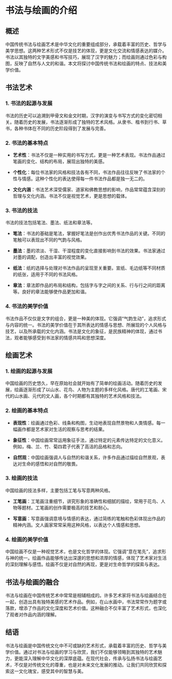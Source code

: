 # 书法与绘画的介绍

## 概述

中国传统书法与绘画艺术是中华文化的重要组成部分，承载着丰富的历史、哲学与美学思想。这两种艺术形式不仅是技艺的体现，更是文化交流和情感表达的媒介。书法以其独特的文字美感和书写技巧，展现了汉字的魅力；而绘画则通过色彩与构图，反映了自然与人文的和谐。本文将探讨中国传统书法和绘画的特点、技法和美学价值。

## 书法艺术

### 1. 书法的起源与发展

书法的历史可以追溯到甲骨文和金文时期，汉字的演变与书写方式的变化密切相关。随着历史的发展，书法逐渐形成了独特的艺术风格。从隶书、楷书到行书、草书，各种书体在不同的历史阶段得到了发展与完善。

### 2. 书法的基本特点

- **艺术性**：书法不仅是一种实用的书写方式，更是一种艺术表现。书法作品通过笔画的变化、结构的布局，展现出独特的美感。
  
- **个性化**：每位书法家的风格和技法各有不同，书法作品往往反映了书法家的个性与情感。这种个性化的表达使得每一件书法作品都是独一无二的。

- **文化内涵**：书法艺术深受儒家、道家和佛教思想的影响，作品常常蕴含深刻的哲理与文化内涵。书法不仅是视觉艺术，更是思想的载体。

### 3. 书法的技法

书法的技法包括笔法、墨法、纸法和章法等。

- **笔法**：书法的基础是笔法，掌握好笔法是创作出优秀书法作品的关键。不同的笔触可以表现出不同的气韵与风格。

- **墨法**：墨的浓淡、干湿、干湿程度的变化直接影响到书法的效果。书法家通过对墨的调配，创造出丰富的视觉效果。

- **纸法**：纸的选择与处理对书法作品的呈现至关重要。宣纸、毛边纸等不同材质的纸张，适用于不同的书法风格。

- **章法**：章法即作品的布局和结构，包括字与字之间的关系、行与行之间的距离等。良好的章法能够使作品更加和谐。

### 4. 书法的美学价值

书法作品不仅仅是文字的组合，更是一种美的体现。它强调“气韵生动”，追求形式与内容的统一。书法的美学价值在于其所表达的情感与思想、所展现的个人风格与技艺，以及所承载的文化内涵。书法是文化的象征，是民族精神的体现，通过书法，观者能够感受到书法家的情感共鸣和思想深度。

## 绘画艺术

### 1. 绘画的起源与发展

中国绘画的历史悠久，早在原始社会就开始有了简单的绘画活动。随着历史的发展，绘画逐渐形成了以山水、花鸟、人物为主题的多样化风格。唐代的工笔画、宋代的山水画、元代的文人画，各个时期都有其独特的艺术风格和技法。

### 2. 绘画的基本特点

- **表现性**：绘画通过色彩、线条和构图，生动地表现自然景物和人类情感。每一幅画作都是艺术家对生活的观察与思考的结果。

- **象征性**：中国绘画常常运用象征手法，通过特定的元素传达特定的文化意义。例如，梅、兰、竹、菊四君子代表了高洁的品格和志向。

- **自然观**：中国绘画强调人与自然的和谐关系，许多作品通过描绘自然景观，表达对生命的感悟和对自然的敬畏。

### 3. 绘画的技法

中国绘画的技法多样，主要包括工笔与写意两种风格。

- **工笔画**：工笔画注重细节，讲究形象的准确性和细腻的描绘，常用于花鸟、人物等题材。工笔画的创作需要极高的技艺和耐心。

- **写意画**：写意画强调意境与情感的表达，通过简练的笔触和色彩体现出作品的精神内涵。文人画家常常采用这种风格，以表达个人情感和思想。

### 4. 绘画的美学价值

中国绘画不仅是一种视觉艺术，也是文化哲学的体现。它强调“意在笔先”，追求形与神的统一。绘画作品能够传达出深邃的思想和浓厚的情感，体现了艺术家对生活的深刻理解与感悟。绘画不仅是对自然的再现，更是对生命哲学的探索与表达。

## 书法与绘画的融合

书法与绘画在中国传统艺术中常常是相辅相成的。许多艺术家将书法与绘画结合在一起，创造出具有独特美感的艺术作品。例如，在山水画中，书法常常作为题字或落款，增添了作品的文化深度和艺术价值。这种融合不仅丰富了艺术形式，也深化了观者对作品内涵的理解。

## 结语

书法与绘画是中国传统文化中不可或缺的艺术形式，承载着丰富的历史、哲学与美学价值。通过对书法与绘画的学习与欣赏，我们不仅能够领略到其独特的艺术魅力，更能深入理解中华文化的深厚底蕴。在现代社会，传承与弘扬书法与绘画艺术，不仅是对传统文化的尊重，也是对未来文化发展的推动。让我们共同欣赏和探索这一文化瑰宝，感受其中的智慧与美。